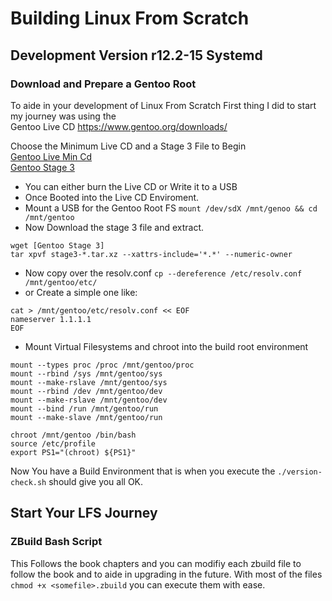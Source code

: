 # Building Linux From Scratch
## Development Version r12.2-15 Systemd
### Download and Prepare a Gentoo Root
To aide in your development of Linux From Scratch 
First thing I did to start my journey was using the <br>
Gentoo Live CD https://www.gentoo.org/downloads/<br>

Choose the Minimum Live CD and a Stage 3 File to Begin<br>
[Gentoo Live Min Cd](https://www.dropbox.com/scl/fi/w7x1sq6ebuhxuyynrrrh2/install-amd64-minimal-20241013T160327Z.iso?rlkey=o56xmeefkfwpszl3qmkehwmwq&st=r6md781c&dl=0)
<br>
[Gentoo Stage 3](https://www.dropbox.com/scl/fi/obtam8x7jv8hconcpixbu/stage3-amd64-systemd-20241013T160327Z.tar.xz?rlkey=f8g92ok3n39iwoliqzjzgpydz&st=c8a28wc5&dl=0)
<br>
* You can either burn the Live CD or Write it to a USB
* Once Booted into the Live CD Enviroment.
* Mount a USB for the Gentoo Root FS `mount /dev/sdX /mnt/genoo && cd /mnt/gentoo`
* Now Download the stage 3 file and extract.
```
wget [Gentoo Stage 3]
tar xpvf stage3-*.tar.xz --xattrs-include='*.*' --numeric-owner
```
* Now copy over the resolv.conf
   ` cp --dereference /etc/resolv.conf /mnt/gentoo/etc/ `
* or Create a simple one like:
```
cat > /mnt/gentoo/etc/resolv.conf << EOF
nameserver 1.1.1.1
EOF
```
* Mount Virtual Filesystems and chroot into the build root environment
```
mount --types proc /proc /mnt/gentoo/proc
mount --rbind /sys /mnt/gentoo/sys
mount --make-rslave /mnt/gentoo/sys
mount --rbind /dev /mnt/gentoo/dev
mount --make-rslave /mnt/gentoo/dev
mount --bind /run /mnt/gentoo/run
mount --make-slave /mnt/gentoo/run

chroot /mnt/gentoo /bin/bash
source /etc/profile
export PS1="(chroot) ${PS1}"
```
Now You have a Build Environment that is when you execute the `./version-check.sh` should give you all OK.
## Start Your LFS Journey
### ZBuild Bash Script
This Follows the book chapters and you can modifiy each zbuild file to follow the book and to aide in upgrading in the future.
With most of the files `chmod +x <somefile>.zbuild` you can execute them with ease.
